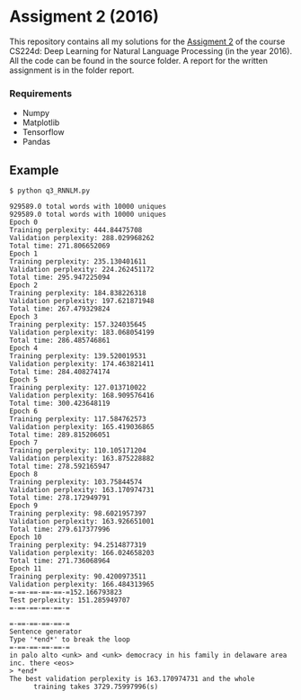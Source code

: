 # Assigment 2 (2016)

This repository contains all my solutions for the [Assigment 2](http://cs224d.stanford.edu/assignment2/index.html) of the course CS224d: Deep Learning for Natural Language Processing (in the year 2016). All the code can be found in the source folder. A report for the written assignment is in the folder report.

### Requirements
* Numpy
* Matplotlib
* Tensorflow
* Pandas


## Example

```
$ python q3_RNNLM.py

929589.0 total words with 10000 uniques
929589.0 total words with 10000 uniques
Epoch 0
Training perplexity: 444.84475708
Validation perplexity: 288.029968262
Total time: 271.806652069
Epoch 1
Training perplexity: 235.130401611
Validation perplexity: 224.262451172
Total time: 295.947225094
Epoch 2
Training perplexity: 184.838226318
Validation perplexity: 197.621871948
Total time: 267.479329824
Epoch 3
Training perplexity: 157.324035645
Validation perplexity: 183.068054199
Total time: 286.485746861
Epoch 4
Training perplexity: 139.520019531
Validation perplexity: 174.463821411
Total time: 284.408274174
Epoch 5
Training perplexity: 127.013710022
Validation perplexity: 168.909576416
Total time: 300.423648119
Epoch 6
Training perplexity: 117.584762573
Validation perplexity: 165.419036865
Total time: 289.815206051
Epoch 7
Training perplexity: 110.105171204
Validation perplexity: 163.875228882
Total time: 278.592165947
Epoch 8
Training perplexity: 103.75844574
Validation perplexity: 163.170974731
Total time: 278.172949791
Epoch 9
Training perplexity: 98.6021957397
Validation perplexity: 163.926651001
Total time: 279.617377996
Epoch 10
Training perplexity: 94.2514877319
Validation perplexity: 166.024658203
Total time: 271.736068964
Epoch 11
Training perplexity: 90.4200973511
Validation perplexity: 166.484313965
=-==-==-==-==-=152.166793823
Test perplexity: 151.285949707
=-==-==-==-==-=
 
=-==-==-==-==-=
Sentence generator
Type '*end*' to break the loop
=-==-==-==-==-=
in palo alto <unk> and <unk> democracy in his family in delaware area inc. there <eos>
> *end*
The best validation perplexity is 163.170974731 and the whole
      training takes 3729.75997996(s) 
```
